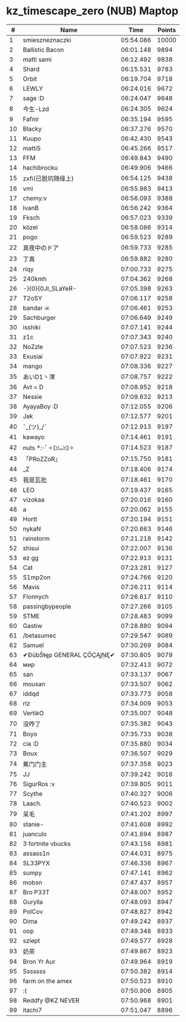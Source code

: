 # kz_timescape_zero (NUB) Maptop

|  # | Name | Time | Points |
|-------------- | -------------- | -------------- | -------------- | 
| 1 | smieszneznaczki | 05:54.086 | 10000 | 
| 2 | Ballistic Bacon | 06:01.148 | 9894 | 
| 3 | matti sami | 06:12.492 | 9838 | 
| 4 | Shard | 06:15.531 | 9783 | 
| 5 | Orbit | 06:19.704 | 9718 | 
| 6 | LEWLY | 06:24.016 | 9672 | 
| 7 | sage :D | 06:24.047 | 9648 | 
| 8 | 今生-Lzd | 06:24.305 | 9624 | 
| 9 | Fafnir | 06:35.194 | 9595 | 
| 10 | Blacky | 06:37.276 | 9570 | 
| 11 | Kuupo | 06:42.430 | 9543 | 
| 12 | mattiS | 06:45.266 | 9517 | 
| 13 | FFM | 06:49.843 | 9490 | 
| 14 | hachibrocku | 06:49.906 | 9466 | 
| 15 | zxfi(已脱坑随缘上) | 06:54.125 | 9438 | 
| 16 | vmi | 06:55.983 | 9413 | 
| 17 | chemy:v | 06:56.093 | 9388 | 
| 18 | IvanB | 06:56.242 | 9364 | 
| 19 | Fksch | 06:57.023 | 9339 | 
| 20 | közel | 06:58.086 | 9314 | 
| 21 | pogo | 06:59.523 | 9289 | 
| 22 | 真夜中のドア | 06:59.733 | 9285 | 
| 23 | 丁真 | 06:59.882 | 9280 | 
| 24 | riqy | 07:00.733 | 9275 | 
| 25 | 240kmh | 07:04.362 | 9268 | 
| 26 | -}{0}{0JI_SLaYeR- | 07:05.398 | 9263 | 
| 27 | T2oSY | 07:06.117 | 9258 | 
| 28 | bandar ☠ | 07:06.461 | 9253 | 
| 29 | Sachburger | 07:06.649 | 9249 | 
| 30 | isshiki | 07:07.141 | 9244 | 
| 31 | z1c | 07:07.343 | 9240 | 
| 32 | NoZzle | 07:07.523 | 9236 | 
| 33 | Exusiai | 07:07.922 | 9231 | 
| 34 | mango | 07:08.336 | 9227 | 
| 35 | あいD1丶澪 | 07:08.757 | 9222 | 
| 36 | Avt = D | 07:08.952 | 9218 | 
| 37 | Nessie | 07:09.632 | 9213 | 
| 38 | AyayaBoy :D | 07:12.055 | 9206 | 
| 39 | Jak | 07:12.577 | 9201 | 
| 40 | ¯\_(ツ)_/¯ | 07:12.913 | 9197 | 
| 41 | kawayo | 07:14.461 | 9191 | 
| 42 | nuts *:･ﾟ✧(ꈍᴗꈍ)✧ | 07:14.523 | 9187 | 
| 43 | 「PRoZZoR」 | 07:15.750 | 9181 | 
| 44 | _Z | 07:18.406 | 9174 | 
| 45 | 我是瓦批 | 07:18.461 | 9170 | 
| 46 | LEO | 07:19.437 | 9165 | 
| 47 | vizokaa | 07:20.016 | 9160 | 
| 48 | a | 07:20.062 | 9155 | 
| 49 | Hortt | 07:20.194 | 9151 | 
| 50 | nykaN | 07:20.663 | 9146 | 
| 51 | rainstorm | 07:21.218 | 9142 | 
| 52 | shisui | 07:22.007 | 9136 | 
| 53 | ez gg | 07:22.913 | 9131 | 
| 54 | Cat | 07:23.281 | 9127 | 
| 55 | S1mp2on | 07:24.766 | 9120 | 
| 56 | Mavis | 07:26.211 | 9114 | 
| 57 | Flonnych | 07:26.617 | 9110 | 
| 58 | passingbypeople | 07:27.266 | 9105 | 
| 59 | STME | 07:28.483 | 9099 | 
| 60 | Gastiw | 07:28.880 | 9094 | 
| 61 | /betasumec | 07:29.547 | 9089 | 
| 62 | Samuel | 07:30.269 | 9084 | 
| 63 | ✔ĐûbŠŧęp GENERAL ÇŌÇĄĮŅĘ✔ | 07:30.805 | 9079 | 
| 64 | мир | 07:32.413 | 9072 | 
| 65 | san | 07:33.137 | 9067 | 
| 66 | mousan | 07:33.507 | 9062 | 
| 67 | iddqd | 07:33.773 | 9058 | 
| 68 | rlz | 07:34.009 | 9053 | 
| 69 | VertikO | 07:35.007 | 9048 | 
| 70 | 没咋了 | 07:35.382 | 9043 | 
| 71 | Boyo | 07:35.733 | 9038 | 
| 72 | cia :D | 07:35.880 | 9034 | 
| 73 | Boux | 07:36.507 | 9029 | 
| 74 | 蕉门门主 | 07:37.358 | 9023 | 
| 75 | JJ | 07:39.242 | 9016 | 
| 76 | SigurRos :v | 07:39.805 | 9011 | 
| 77 | Scythe | 07:40.327 | 9006 | 
| 78 | Laach. | 07:40.523 | 9002 | 
| 79 | 呆毛 | 07:41.202 | 8997 | 
| 80 | stanie- | 07:41.608 | 8992 | 
| 81 | juanculo | 07:41.694 | 8987 | 
| 82 | 3 fortnite vbucks | 07:43.156 | 8981 | 
| 83 | assass1n | 07:44.031 | 8975 | 
| 84 | SL33PYX | 07:46.336 | 8967 | 
| 85 | sumpy | 07:47.141 | 8962 | 
| 86 | mobsn | 07:47.437 | 8957 | 
| 87 | Bro P33T | 07:48.007 | 8952 | 
| 88 | Gurylla | 07:48.093 | 8947 | 
| 89 | PolCov | 07:48.827 | 8942 | 
| 90 | Dima | 07:49.242 | 8937 | 
| 91 | oop | 07:49.348 | 8933 | 
| 92 | szlept | 07:49.577 | 8928 | 
| 93 | 奶茶 | 07:49.867 | 8923 | 
| 94 | Bron Yr Aur | 07:49.964 | 8919 | 
| 95 | Sssssss | 07:50.382 | 8914 | 
| 96 | farm on the amex | 07:50.523 | 8910 | 
| 97 | :( | 07:50.906 | 8905 | 
| 98 | Reddfy @KZ NEVER | 07:50.968 | 8901 | 
| 99 | itachi7 | 07:51.047 | 8896 | 

